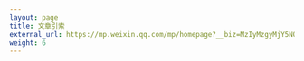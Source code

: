 ```yaml
---
layout: page
title: 文章引索
external_url: https://mp.weixin.qq.com/mp/homepage?__biz=MzIyMzgyMjY5NQ==&hid=1&sn=f3f557bb16f4781bf487fe58efa0c15f
weight: 6
---
```


